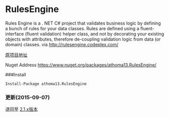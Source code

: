 # RulesEngine
Rules Engine is a . NET C# project that validates business logic by defining a bunch of rules for your data classes. Rules are defined using a fluent-interface (fluent validation) helper class, and not by decorating your existing objects with attributes, therefore de-coupling validation logic from data (or domain) classes. via http://rulesengine.codeplex.com/

[原项目地址](http://rulesengine.codeplex.com/)

Nuget Address https://www.nuget.org/packages/athoma13.RulesEngine/

###Install

	Install-Package athoma13.RulesEngine


### 更新(2015-09-07) 

退回至 [2.1.x版本](http://rulesengine.codeplex.com/SourceControl/changeset/15657)

